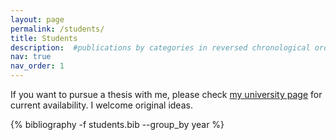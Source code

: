 ```yaml
---
layout: page
permalink: /students/
title: Students
description:  #publications by categories in reversed chronological order. generated by jekyll-scholar.
nav: true
nav_order: 1
---
```


If you want to pursue a thesis with me, please check <a href="https://disco.ethz.ch/members/aconstantine">my
university page</a> for current availability. I welcome original ideas.
  

<!-- _pages/students.md -->
<div class="publications">

{% bibliography -f students.bib --group_by year %}

</div>
